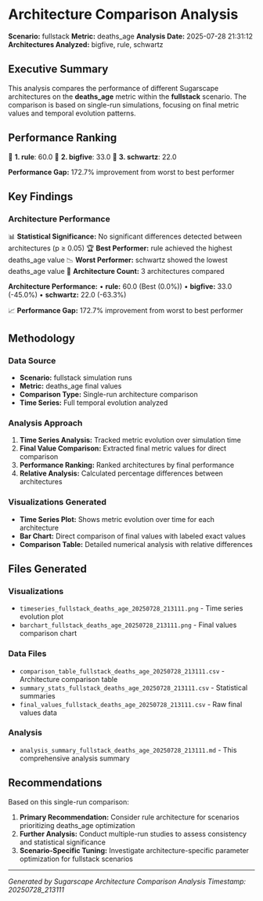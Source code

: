 # Architecture Comparison Analysis

**Scenario:** fullstack
**Metric:** deaths_age
**Analysis Date:** 2025-07-28 21:31:12
**Architectures Analyzed:** bigfive, rule, schwartz

## Executive Summary

This analysis compares the performance of different Sugarscape architectures on the **deaths_age** metric within the **fullstack** scenario. The comparison is based on single-run simulations, focusing on final metric values and temporal evolution patterns.

## Performance Ranking

🥇 **1. rule**: 60.0
🥈 **2. bigfive**: 33.0
🥉 **3. schwartz**: 22.0

**Performance Gap:** 172.7% improvement from worst to best performer

## Key Findings

### Architecture Performance
📊 **Statistical Significance:** No significant differences detected between architectures (p ≥ 0.05)
🏆 **Best Performer:** rule achieved the highest deaths_age value
📉 **Worst Performer:** schwartz showed the lowest deaths_age value
🔢 **Architecture Count:** 3 architectures compared

**Architecture Performance:**
• **rule:** 60.0 (Best (0.0%))
• **bigfive:** 33.0 (-45.0%)
• **schwartz:** 22.0 (-63.3%)

📈 **Performance Gap:** 172.7% improvement from worst to best performer

## Methodology

### Data Source
- **Scenario:** fullstack simulation runs
- **Metric:** deaths_age final values
- **Comparison Type:** Single-run architecture comparison
- **Time Series:** Full temporal evolution analyzed

### Analysis Approach
1. **Time Series Analysis:** Tracked metric evolution over simulation time
2. **Final Value Comparison:** Extracted final metric values for direct comparison
3. **Performance Ranking:** Ranked architectures by final performance
4. **Relative Analysis:** Calculated percentage differences between architectures

### Visualizations Generated
- **Time Series Plot:** Shows metric evolution over time for each architecture
- **Bar Chart:** Direct comparison of final values with labeled exact values
- **Comparison Table:** Detailed numerical analysis with relative differences

## Files Generated

### Visualizations
- `timeseries_fullstack_deaths_age_20250728_213111.png` - Time series evolution plot
- `barchart_fullstack_deaths_age_20250728_213111.png` - Final values comparison chart

### Data Files
- `comparison_table_fullstack_deaths_age_20250728_213111.csv` - Architecture comparison table
- `summary_stats_fullstack_deaths_age_20250728_213111.csv` - Statistical summaries
- `final_values_fullstack_deaths_age_20250728_213111.csv` - Raw final values data

### Analysis
- `analysis_summary_fullstack_deaths_age_20250728_213111.md` - This comprehensive analysis summary

## Recommendations

Based on this single-run comparison:
1. **Primary Recommendation:** Consider rule architecture for scenarios prioritizing deaths_age optimization
2. **Further Analysis:** Conduct multiple-run studies to assess consistency and statistical significance
3. **Scenario-Specific Tuning:** Investigate architecture-specific parameter optimization for fullstack scenarios


---
*Generated by Sugarscape Architecture Comparison Analysis*
*Timestamp: 20250728_213111*

